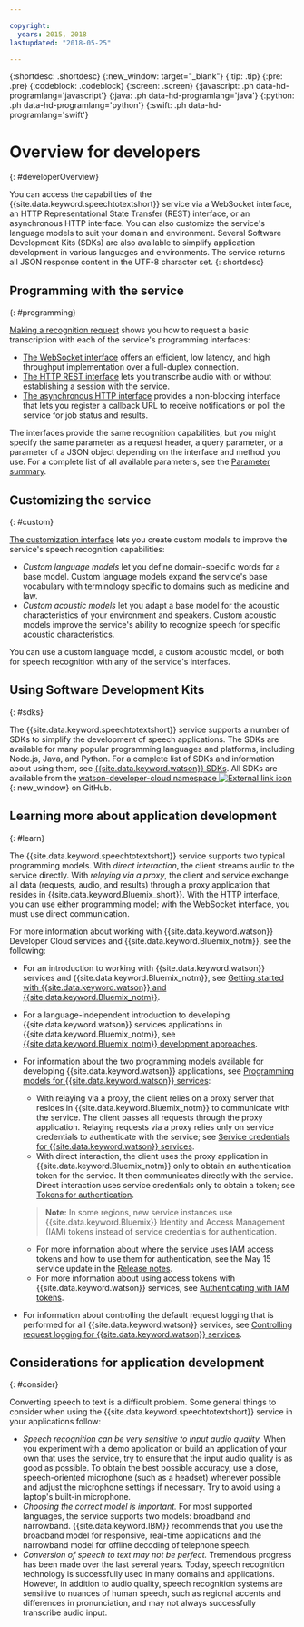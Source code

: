 ```yaml
---

copyright:
  years: 2015, 2018
lastupdated: "2018-05-25"

---
```


{:shortdesc: .shortdesc}
{:new_window: target="_blank"}
{:tip: .tip}
{:pre: .pre}
{:codeblock: .codeblock}
{:screen: .screen}
{:javascript: .ph data-hd-programlang='javascript'}
{:java: .ph data-hd-programlang='java'}
{:python: .ph data-hd-programlang='python'}
{:swift: .ph data-hd-programlang='swift'}

# Overview for developers
{: #developerOverview}

You can access the capabilities of the {{site.data.keyword.speechtotextshort}} service via a WebSocket interface, an HTTP Representational State Transfer (REST) interface, or an asynchronous HTTP interface. You can also customize the service's language models to suit your domain and environment. Several Software Development Kits (SDKs) are also available to simplify application development in various languages and environments. The service returns all JSON response content in the UTF-8 character set.
{: shortdesc}

## Programming with the service
{: #programming}

[Making a recognition request](/docs/services/speech-to-text/basic-request.html) shows you how to request a basic transcription with each of the service's programming interfaces:

-   [The WebSocket interface](/docs/services/speech-to-text/websockets.html) offers an efficient, low latency, and high throughput implementation over a full-duplex connection.
-   [The HTTP REST interface](/docs/services/speech-to-text/http.html) lets you transcribe audio with or without establishing a session with the service.
-   [The asynchronous HTTP interface](/docs/services/speech-to-text/async.html) provides a non-blocking interface that lets you register a callback URL to receive notifications or poll the service for job status and results.

The interfaces provide the same recognition capabilities, but you might specify the same parameter as a request header, a query parameter, or a parameter of a JSON object depending on the interface and method you use. For a complete list of all available parameters, see the [Parameter summary](/docs/services/speech-to-text/summary.html).

## Customizing the service
{: #custom}

[The customization interface](/docs/services/speech-to-text/custom.html) lets you create custom models to improve the service's speech recognition capabilities:

-   *Custom language models* let you define domain-specific words for a base model. Custom language models expand the service's base vocabulary with terminology specific to domains such as medicine and law.
-   *Custom acoustic models* let you adapt a base model for the acoustic characteristics of your environment and speakers. Custom acoustic models improve the service's ability to recognize speech for specific acoustic characteristics.

You can use a custom language model, a custom acoustic model, or both for speech recognition with any of the service's interfaces.

## Using Software Development Kits
{: #sdks}

The {{site.data.keyword.speechtotextshort}} service supports a number of SDKs to simplify the development of speech applications. The SDKs are available for many popular programming languages and platforms, including Node.js, Java, and Python. For a complete list of SDKs and information about using them, see [{{site.data.keyword.watson}} SDKs](/docs/services/watson/getting-started-sdks.html). All SDKs are available from the [watson-developer-cloud namespace ![External link icon](../../icons/launch-glyph.svg "External link icon")](https://github.com/watson-developer-cloud){: new_window} on GitHub.

## Learning more about application development
{: #learn}

The {{site.data.keyword.speechtotextshort}} service supports two typical programming models. With *direct interaction*, the client streams audio to the service directly. With *relaying via a proxy*, the client and service exchange all data (requests, audio, and results) through a proxy application that resides in {{site.data.keyword.Bluemix_short}}. With the HTTP interface, you can use either programming model; with the WebSocket interface, you must use direct communication.

For more information about working with {{site.data.keyword.watson}} Developer Cloud services and {{site.data.keyword.Bluemix_notm}}, see the following:

-   For an introduction to working with {{site.data.keyword.watson}} services and {{site.data.keyword.Bluemix_notm}}, see [Getting started with {{site.data.keyword.watson}} and {{site.data.keyword.Bluemix_notm}}](/docs/services/watson/index.html).
-   For a language-independent introduction to developing {{site.data.keyword.watson}} services applications in {{site.data.keyword.Bluemix_notm}}, see [{{site.data.keyword.Bluemix_notm}} development approaches](/docs/services/watson/getting-started-bluemix.html).
-   For information about the two programming models available for developing {{site.data.keyword.watson}} applications, see [Programming models for {{site.data.keyword.watson}} services](/docs/services/watson/getting-started-develop.html):
    -   With relaying via a proxy, the client relies on a proxy server that resides in {{site.data.keyword.Bluemix_notm}} to communicate with the service. The client passes all requests through the proxy application. Relaying requests via a proxy relies only on service credentials to authenticate with the service; see [Service credentials for {{site.data.keyword.watson}} services](/docs/services/watson/getting-started-credentials.html).
    -   With direct interaction, the client uses the proxy application in {{site.data.keyword.Bluemix_notm}} only to obtain an authentication token for the service. It then communicates directly with the service. Direct interaction uses service credentials only to obtain a token; see [Tokens for authentication](/docs/services/watson/getting-started-tokens.html).

    > **Note:** In some regions, new service instances use {{site.data.keyword.Bluemix}} Identity and Access Management (IAM) tokens instead of service credentials for authentication.
    -   For more information about where the service uses IAM access tokens and how to use them for authentication, see the May 15 service update in the [Release notes](/docs/services/speech-to-text/release-notes.html#May2018).
    -   For more information about using access tokens with {{site.data.keyword.watson}} services, see [Authenticating with IAM tokens](/docs/services/watson/getting-started-iam.html).

-   For information about controlling the default request logging that is performed for all {{site.data.keyword.watson}} services, see [Controlling request logging for {{site.data.keyword.watson}} services](/docs/services/watson/getting-started-logging.html).

## Considerations for application development
{: #consider}

Converting speech to text is a difficult problem. Some general things to consider when using the {{site.data.keyword.speechtotextshort}} service in your applications follow:

-   *Speech recognition can be very sensitive to input audio quality.* When you experiment with a demo application or build an application of your own that uses the service, try to ensure that the input audio quality is as good as possible. To obtain the best possible accuracy, use a close, speech-oriented microphone (such as a headset) whenever possible and adjust the microphone settings if necessary. Try to avoid using a laptop's built-in microphone.
-   *Choosing the correct model is important.* For most supported languages, the service supports two models: broadband and narrowband. {{site.data.keyword.IBM}} recommends that you use the broadband model for responsive, real-time applications and the narrowband model for offline decoding of telephone speech.
-   *Conversion of speech to text may not be perfect.* Tremendous progress has been made over the last several years. Today, speech recognition technology is successfully used in many domains and applications. However, in addition to audio quality, speech recognition systems are sensitive to nuances of human speech, such as regional accents and differences in pronunciation, and may not always successfully transcribe audio input.
